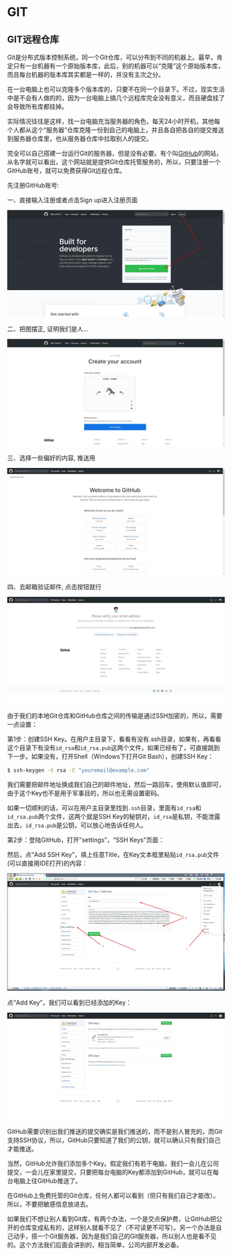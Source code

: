 # GIT

## GIT远程仓库

Git是分布式版本控制系统，同一个Git仓库，可以分布到不同的机器上。最早，肯定只有一台机器有一个原始版本库，此后，别的机器可以“克隆”这个原始版本库，而且每台机器的版本库其实都是一样的，并没有主次之分。

在一台电脑上也可以克隆多个版本库的，只要不在同一个目录下。不过，现实生活中是不会有人做的的，因为一台电脑上搞几个远程库完全没有意义，而且硬盘挂了会导致所有库都挂掉。

实际情况往往是这样，找一台电脑充当服务器的角色，每天24小时开机，其他每个人都从这个“服务器”仓库克隆一份到自己的电脑上，并且各自把各自的提交推送到服务器仓库里，也从服务器仓库中拉取别人的提交。

完全可以自己搭建一台运行Git的服务器，但是没有必要。有个叫[GitHub](https://github.com/)的网站，从名字就可以看出，这个网站就是提供Git仓库托管服务的，所以，只要注册一个GitHub账号，就可以免费获得Git远程仓库。

先注册GitHub账号:

一、直接输入注册或者点击Sign up进入注册页面

![](media/gs1.jpg)

二、把图摆正, 证明我们是人...

![](media/gs2.jpg)

三、选择一些偏好的内容, 推送用

![](media/gs3.jpg)

四、去邮箱验证邮件, 点击按钮就行

![](media/gs4.jpg)

由于我们的本地Git仓库和GitHub仓库之间的传输是通过SSH加密的，所以，需要一点设置：

第1步：创建SSH Key。在用户主目录下，看看有没有.ssh目录，如果有，再看看这个目录下有没有`id_rsa`和`id_rsa.pub`这两个文件，如果已经有了，可直接跳到下一步。如果没有，打开Shell（Windows下打开Git Bash），创建SSH Key：

```bash
$ ssh-keygen -t rsa -C "youremail@example.com"
```

我们需要把邮件地址换成我们自己的邮件地址，然后一路回车，使用默认值即可，由于这个Key也不是用于军事目的，所以也无需设置密码。

如果一切顺利的话，可以在用户主目录里找到`.ssh`目录，里面有`id_rsa`和`id_rsa.pub`两个文件，这两个就是SSH Key的秘钥对，`id_rsa`是私钥，不能泄露出去，`id_rsa.pub`是公钥，可以放心地告诉任何人。

第2步：登陆GitHub，打开"settings”，“SSH Keys”页面：

然后，点“Add SSH Key”，填上任意Title，在Key文本框里粘贴`id_rsa.pub`文件(可以直接用IDE打开)的内容：

![](media/gh.jpg)

点“Add Key”，我们可以看到已经添加的Key：

![](media/gh2.jpg)

GitHub需要识别出我们推送的提交确实是我们推送的，而不是别人冒充的，而Git支持SSH协议，所以，GitHub只要知道了我们的公钥，就可以确认只有我们自己才能推送。

当然，GitHub允许我们添加多个Key。假定我们有若干电脑，我们一会儿在公司提交，一会儿在家里提交，只要把每台电脑的Key都添加到GitHub，就可以在每台电脑上往GitHub推送了。

在GitHub上免费托管的Git仓库，任何人都可以看到（但只有我们自己才能改）。所以，不要把敏感信息放进去。

如果我们不想让别人看到Git库，有两个办法，一个是交点保护费，让GitHub把公开的仓库变成私有的，这样别人就看不见了（不可读更不可写）。另一个办法是自己动手，搭一个Git服务器，因为是我们自己的Git服务器，所以别人也是看不见的。这个方法我们后面会讲到的，相当简单，公司内部开发必备。